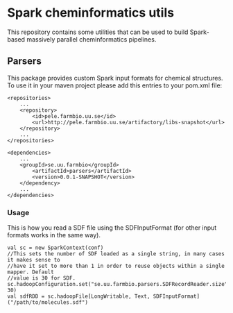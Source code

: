 # Spark cheminformatics utils

This repository contains some utilities that can be used to build Spark-based massively parallel cheminformatics pipelines.

## Parsers

This package provides custom Spark input formats for chemical structures. To use it in your maven project please add this entries to your pom.xml file:

    <repositories>
        ...
        <repository>
            <id>pele.farmbio.uu.se</id>
            <url>http://pele.farmbio.uu.se/artifactory/libs-snapshot</url>
        </repository>
        ...
    </repositories>

    <dependencies>
        ...
        <groupId>se.uu.farmbio</groupId>
            <artifactId>parsers</artifactId>
            <version>0.0.1-SNAPSHOT</version>
        </dependency>
        ...
    </dependencies>

### Usage 
This is how you read a SDF file using the SDFInputFormat (for other input formats works in the same way).

    val sc = new SparkContext(conf)
    //This sets the number of SDF loaded as a single string, in many cases it makes sense to 
    //have it set to more than 1 in order to reuse objects within a single mapper. Default
    //value is 30 for SDF.
    sc.hadoopConfiguration.set("se.uu.farmbio.parsers.SDFRecordReader.size", 30)
    val sdfRDD = sc.hadoopFile[LongWritable, Text, SDFInputFormat]("/path/to/molecules.sdf")

  
